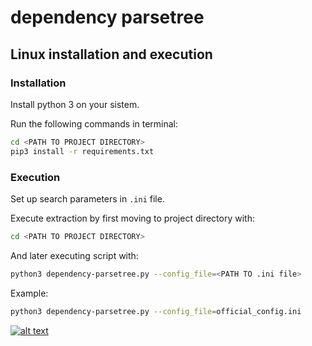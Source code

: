 # dependency parsetree
## Linux installation and execution
### Installation
Install python 3 on your sistem. 

Run the following commands in terminal:
```bash
cd <PATH TO PROJECT DIRECTORY>
pip3 install -r requirements.txt
```

### Execution
Set up search parameters in `.ini` file.

Execute extraction by first moving to project directory with:
```bash
cd <PATH TO PROJECT DIRECTORY>
```

And later executing script with:
```bash
python3 dependency-parsetree.py --config_file=<PATH TO .ini file>
```

Example:
```bash
python3 dependency-parsetree.py --config_file=official_config.ini
```


[![alt text](https://gitea.cjvt.si/lkrsnik/dependency_parsing/raw/branch/master/Clarin-SI-logo.png)](http://www.clarin.si/info/about/)